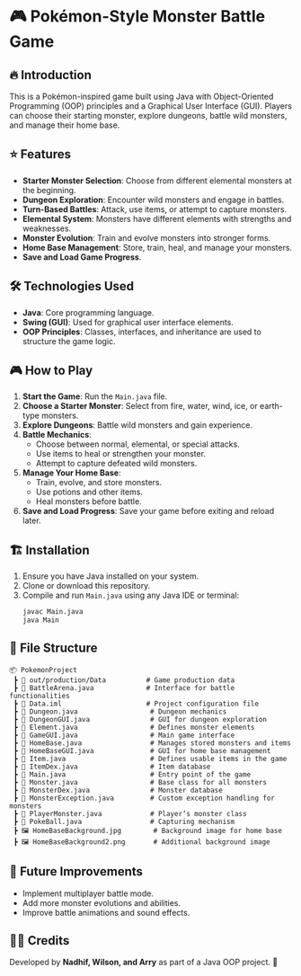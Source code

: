 # 🎮 Pokémon-Style Monster Battle Game

## 🔥 Introduction
This is a Pokémon-inspired game built using Java with Object-Oriented Programming (OOP) principles and a Graphical User Interface (GUI). Players can choose their starting monster, explore dungeons, battle wild monsters, and manage their home base.

## ⭐ Features
- **Starter Monster Selection**: Choose from different elemental monsters at the beginning.
- **Dungeon Exploration**: Encounter wild monsters and engage in battles.
- **Turn-Based Battles**: Attack, use items, or attempt to capture monsters.
- **Elemental System**: Monsters have different elements with strengths and weaknesses.
- **Monster Evolution**: Train and evolve monsters into stronger forms.
- **Home Base Management**: Store, train, heal, and manage your monsters.
- **Save and Load Game Progress**.

## 🛠️ Technologies Used
- **Java**: Core programming language.
- **Swing (GUI)**: Used for graphical user interface elements.
- **OOP Principles**: Classes, interfaces, and inheritance are used to structure the game logic.

## 🎮 How to Play
1. **Start the Game**: Run the `Main.java` file.
2. **Choose a Starter Monster**: Select from fire, water, wind, ice, or earth-type monsters.
3. **Explore Dungeons**: Battle wild monsters and gain experience.
4. **Battle Mechanics**:
   - Choose between normal, elemental, or special attacks.
   - Use items to heal or strengthen your monster.
   - Attempt to capture defeated wild monsters.
5. **Manage Your Home Base**:
   - Train, evolve, and store monsters.
   - Use potions and other items.
   - Heal monsters before battle.
6. **Save and Load Progress**: Save your game before exiting and reload later.

## 🏗️ Installation
1. Ensure you have Java installed on your system.
2. Clone or download this repository.
3. Compile and run `Main.java` using any Java IDE or terminal:
   ```sh
   javac Main.java
   java Main
   ```

## 📂 File Structure
```
📦 PokemonProject
 ┣ 📂 out/production/Data          # Game production data
 ┣ 📜 BattleArena.java             # Interface for battle functionalities
 ┣ 📜 Data.iml                     # Project configuration file
 ┣ 📜 Dungeon.java                  # Dungeon mechanics
 ┣ 📜 DungeonGUI.java               # GUI for dungeon exploration
 ┣ 📜 Element.java                  # Defines monster elements
 ┣ 📜 GameGUI.java                  # Main game interface
 ┣ 📜 HomeBase.java                 # Manages stored monsters and items
 ┣ 📜 HomeBaseGUI.java              # GUI for home base management
 ┣ 📜 Item.java                     # Defines usable items in the game
 ┣ 📜 ItemDex.java                  # Item database
 ┣ 📜 Main.java                     # Entry point of the game
 ┣ 📜 Monster.java                  # Base class for all monsters
 ┣ 📜 MonsterDex.java               # Monster database
 ┣ 📜 MonsterException.java         # Custom exception handling for monsters
 ┣ 📜 PlayerMonster.java            # Player’s monster class
 ┣ 📜 PokeBall.java                 # Capturing mechanism
 ┣ 🖼️ HomeBaseBackground.jpg        # Background image for home base
 ┣ 🖼️ HomeBaseBackground2.png       # Additional background image
```

## 🚀 Future Improvements
- Implement multiplayer battle mode.
- Add more monster evolutions and abilities.
- Improve battle animations and sound effects.

## 👨‍💻 Credits
Developed by **Nadhif, Wilson, and Arry** as part of a Java OOP project. 🎉
